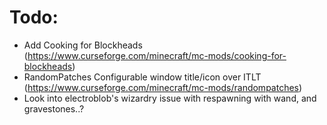 # Todo:

 - Add Cooking for Blockheads (https://www.curseforge.com/minecraft/mc-mods/cooking-for-blockheads)
 - RandomPatches Configurable window title/icon over ITLT (https://www.curseforge.com/minecraft/mc-mods/randompatches)
 - Look into electroblob's wizardry issue with respawning with wand, and gravestones..?
